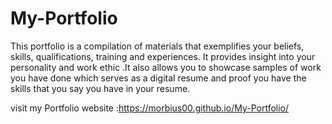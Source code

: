 # My-Portfolio
This portfolio is a compilation of materials that exemplifies your beliefs, skills, qualifications, training and experiences. It provides insight into your personality and work ethic .It also allows you to showcase samples of work you have done which serves as a digital resume and proof you have the skills that you say you have in your resume.

visit my Portfolio website :https://morbius00.github.io/My-Portfolio/
